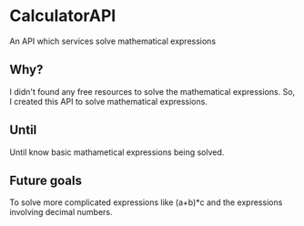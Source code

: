 # CalculatorAPI
An API which services solve mathematical expressions
## Why?
I didn't found any free resources to solve the mathematical expressions. So, I created this API to solve mathematical expressions.
## Until
Until know basic mathametical expressions being solved.
## Future goals
To solve more complicated expressions like (a+b)*c and the expressions involving decimal numbers.
